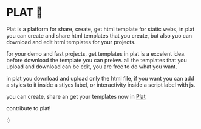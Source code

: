 # PLAT 🧷

Plat is a platform for share, create, get html template for static webs, in plat you can create and share html templates that you create, but also yuo can download and edit html templates for your projects.

for your demo and fast projects, get templates in plat is a excelent idea. before download the template you can preiew. all the templates that you upload and download can be edit, you are free to do what you want.

in plat you download and upload only the html file, if you want you can add a styles to it inside a stlyes label, or interactivity inside a script label with js. 

you can create, share an get your templates now in [Plat](https://simon8889.github.io/plat/#/)

contribute to plat!

:)
